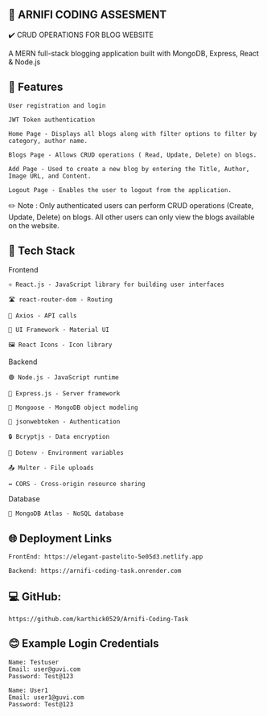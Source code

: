 ## 🚀 ARNIFI CODING ASSESMENT

✔️ CRUD OPERATIONS FOR BLOG WEBSITE

A MERN full-stack blogging application built with MongoDB, Express, React & Node.js 

## 🌟 Features

    User registration and login
  
    JWT Token authentication
  
    Home Page - Displays all blogs along with filter options to filter by category, author name.
  
    Blogs Page - Allows CRUD operations ( Read, Update, Delete) on blogs.
  
    Add Page - Used to create a new blog by entering the Title, Author, Image URL, and Content.
  
    Logout Page - Enables the user to logout from the application.

✏️ Note : Only authenticated users can perform CRUD operations (Create, Update, Delete) on blogs. All other users can only view the blogs available on the website.

## 🧰 Tech Stack

Frontend

    ⚛️ React.js - JavaScript library for building user interfaces
    
    🛣 react-router-dom - Routing
    
    📡 Axios - API calls
    
    🎨 UI Framework - Material UI
    
    🖼 React Icons - Icon library

Backend

    🟢 Node.js - JavaScript runtime
    
    🚂 Express.js - Server framework
    
    🍃 Mongoose - MongoDB object modeling
    
    🔐 jsonwebtoken - Authentication
    
    🔒 Bcryptjs - Data encryption
    
    🔑 Dotenv - Environment variables
    
    📤 Multer - File uploads
    
    ↔️ CORS - Cross-origin resource sharing

Database

    🍃 MongoDB Atlas - NoSQL database


## 🌐 Deployment Links

    FrontEnd: https://elegant-pastelito-5e05d3.netlify.app
    
    Backend: https://arnifi-coding-task.onrender.com

## 💻 GitHub:

    https://github.com/karthick0529/Arnifi-Coding-Task

## 😊 Example Login Credentials

    Name: Testuser
    Email: user@guvi.com
    Password: Test@123

    Name: User1
    Email: user1@guvi.com
    Password: Test@123
